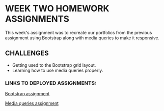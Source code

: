 # WEEK TWO HOMEWORK ASSIGNMENTS

<p>This week's assignment was to recreate our portfolios from the previous assignment using Bootstrap along with media queries to make it responsive.</p>

## CHALLENGES
* Getting used to the Bootstrap grid layout.
* Learning how to use media queries properly.

### LINKS TO DEPLOYED ASSIGNMENTS:
<a href="https://august-johnson.github.io/week2/Bootstrap-Portfolio/index.html">Bootstrap assignment</a>

<a href="https://august-johnson.github.io/02-css-bootstrap/Responsive-Portfolio/index.html">Media queries assignment</a>
